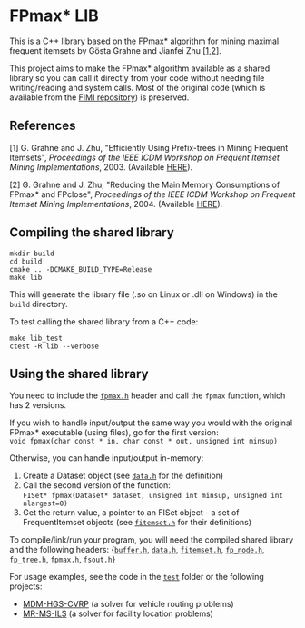 # FPmax* LIB

This is a C++ library based on the FPmax* algorithm for mining maximal frequent itemsets by Gösta Grahne and Jianfei Zhu [[1,2](#references)].

This project aims to make the FPmax* algorithm available as a shared library so you can call it directly from your code without needing file writing/reading and system calls.
Most of the original code (which is available from the [FIMI repository](http://fimi.uantwerpen.be/src)) is preserved.

## References

[1] G. Grahne and J. Zhu, "Efficiently Using Prefix-trees in Mining Frequent Itemsets", *Proceedings of the IEEE ICDM Workshop on Frequent Itemset Mining Implementations*, 2003. (Available [HERE](http://ceur-ws.org/Vol-90/grahne.pdf)).

[2] G. Grahne and J. Zhu, "Reducing the Main Memory Consumptions of FPmax* and FPclose", *Proceedings of the IEEE ICDM Workshop on Frequent Itemset Mining Implementations*, 2004. (Available [HERE](http://ceur-ws.org/Vol-126/zhu.pdf)).

## Compiling the shared library

```console
mkdir build
cd build
cmake .. -DCMAKE_BUILD_TYPE=Release
make lib
```
This will generate the library file (.so on Linux or .dll on Windows) in the `build` directory.

To test calling the shared library from a C++ code:
```console
make lib_test
ctest -R lib --verbose
```

## Using the shared library

You need to include the [`fpmax.h`](src/fpmax.h) header and call the `fpmax` function, which has 2 versions.

If you wish to handle input/output the same way you would with the original FPmax* executable (using files), go for the first version:<br>`void fpmax(char const * in, char const * out, unsigned int minsup)`

Otherwise, you can handle input/output in-memory:
1. Create a Dataset object (see [`data.h`](src/data.h) for the definition)
2. Call the second version of the function:<br>`FISet* fpmax(Dataset* dataset, unsigned int minsup, unsigned int nlargest=0)`
3. Get the return value, a pointer to an FISet object - a set of FrequentItemset objects (see [`fitemset.h`](src/fitemset.h) for their definitions)

To compile/link/run your program, you will need the compiled shared library and the following headers: {[`buffer.h`](src/buffer.h), [`data.h`](src/data.h), [`fitemset.h`](src/fitemset.h), [`fp_node.h`](src/fp_node.h), [`fp_tree.h`](src/fp_tree.h), [`fpmax.h`](src/fpmax.h), [`fsout.h`](src/fsout.h)}

For usage examples, see the code in the [`test`](test) folder or the following projects:
- [MDM-HGS-CVRP](https://github.com/marcelorhmaia/MDM-HGS-CVRP/tree/dimacs) (a solver for vehicle routing problems)
- [MR-MS-ILS](https://github.com/MESS-2020-1/MR-MS-ILS-solver) (a solver for facility location problems)

